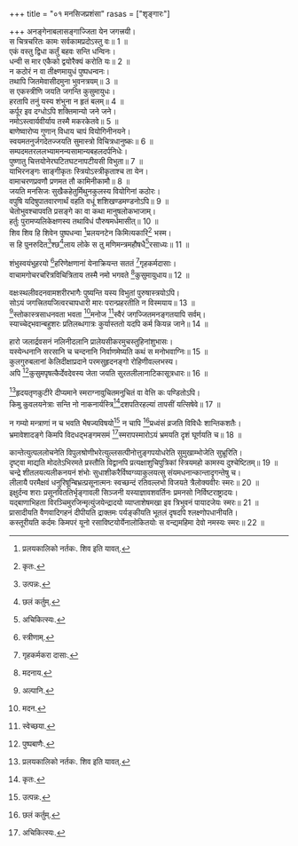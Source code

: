 +++
title = "०१ मनसिजप्रशंसा"
rasas = ["शृङ्गारः"]

+++
अनङ्गेनाबलासङ्गाज्जिता येन जगत्त्रयी।  
स चित्रचरितः कामः सर्वकामप्रदोऽस्तु वः॥ 1 ॥  
एकं वस्तु द्विधा कर्तुं बहवः सन्ति धन्विनः।  
धन्वी स मार एकैको द्वयोरैक्यं करोति यः॥ 2 ॥  
न कठोरं न वा तीक्ष्णमायुधं पुष्पधन्वनः।  
तथापि जितमेवासीदमुना भुवनत्रयम्॥ 3 ॥  
स एकस्त्रीणि जयति जगन्ति कुसुमायुधः।  
हरतापि तनुं यस्य शंभुना न हृतं बलम्॥ 4 ॥  
कर्पूर इव दग्धोऽपि शक्तिमान्यो जने जने।  
नमोऽस्त्वार्यवीर्याय तस्मै मकरकेतवे॥ 5 ॥  
बाणेष्वारोप्य गुणान् विधाय चापं वियोगिनीनयने।  
स्वयमतनुर्जगदेतज्जयति सुमास्त्रो विचित्रधानुष्कः॥ 6 ॥  
सम्पदमतरललभ्यामनन्यसामान्यबहलदर्पनिधेः।  
पुष्णातु चित्तयोनेरघटितघटनापटीयसी विभुता॥ 7 ॥  
याभिरनङ्गः साङ्गीकृतः स्त्रियोऽस्त्रीकृताश्च ता येन।  
वामाचरणप्रवणौ प्रणमत तौ कामिनीकामौ॥ 8 ॥  
जयति मनसिजः सुखैकहेतुर्मिथुनकुलस्य वियोगिनां कठोरः।  
वपुषि यदिषुपातवारणार्थं वहति वधूं शशिखण्डमण्डनोऽपि॥ 9 ॥  
चेतोभुवश्चापवति प्रसङ्गे का वा कथा मानुषलोकभाजाम्।  
हर्तुः पुरामप्यलिकेक्षणस्य तथाविधं पौरुषमर्धमासीत्॥ 10 ॥  
शिव शिव हि शिवेन पुष्पधन्वा [^2]प्रलयनटेन किमित्यकारि[^3] भस्म।  
स हि पुनरुदित[^4]श्छ[^5]लाय लोके स तु मणिमन्त्रमहौषधै[^6]रसाध्यः॥ 11 ॥  


[^2]: प्रलयकालिको नर्तकः. शिव इति यावत्.


[^3]: कृतः.


[^4]: उत्पन्नः.


[^5]: छलं कर्तुम्.


[^6]: अचिकित्स्यः.
 
शंभुस्वयंभुहरयो [^7]हरिणेक्षणानां येनाक्रियन्त सततं [^8]गृहकर्मदासाः।  
वाचामगोचरचरित्रविचित्रिताय तस्मै नमो भगवते [^9]कुसुमायुधाय॥ 12 ॥  


[^7]: स्त्रीणाम्.


[^8]: गृहकर्मकरा दासाः.


[^9]: मदनाय.
 
वक्षःस्थलीवदनवामशरीरभागैः पुष्यन्ति यस्य विभुतां पुरुषास्त्रयोऽपि।  
सोऽयं जगत्त्रितयजित्वरचापधारी मारः परान्प्रहरतीति न विस्मयाय॥ 13 ॥  
[^10]स्तोकास्त्रसाधनवता भवता [^11]मनोज [^12]स्वैरं जगज्जितमनङ्गतयापि सर्वम्।  
स्याच्चेद्भवान्बहुशरः प्रतिलब्धगात्रः कुर्यास्ततो यदपि कर्म कियन्न जाने॥ 14 ॥  


[^10]: अल्पानि.


[^11]: मदन.


[^12]: स्वेच्छया.
 
हारो जलार्द्रवसनं नलिनीदलानि प्रालेयसीकरमुचस्तुहिनांशुभासः।  
यस्येन्धनानि सरसानि च चन्दनानि निर्वाणमेष्यति कथं स मनोभवाग्निः॥ 15 ॥  
कुलगुरुबलानां केलिदीक्षाप्रदाने परमसुहृदनङ्गो रोहिणीवल्लभस्य।  
अपि [^1]कुसुमपृषत्कैर्देवदेवस्य जेता जयति सुरतलीलानाटिकासूत्रधारः॥ 16 ॥  


[^1]: पुष्पबाणैः.
 
[^2]हृदयतृणकुटीरे दीप्यमाने स्मराग्नावुचितमनुचितं वा वेत्ति कः पण्डितोऽपि।  
किमु कुवलयनेत्राः सन्ति नो नाकनार्यस्त्रि[^3]दशपतिरहल्यां तापसीं यत्सिषेवे॥ 17 ॥  


[^2]: हृदयमेव तृणगृहम्.


[^3]: इन्द्रः.
 
न गम्यो मन्त्राणां न च भवति भैषज्यविषयो[^4] न चापि [^5]प्रध्वंसं व्रजति विविधैः शान्तिकशतैः।  
भ्रमावेशादङ्गे किमपि विदधद्भङ्गमसमं [^6]स्मरापस्मारोऽयं भ्रमयति दृशं घूर्णयति च॥ 18 ॥  


[^4]: औषधोपायसाध्यः.


[^5]: नाशम्.


[^6]: रोगविशेषः.
 
कान्तेत्युत्पललोचनेति विपुलश्रोणीभरेत्युल्लसत्पीनोत्तुङ्गपयोधरेति सुमुखाम्भोजेति सुभ्रूरिति।  
दृष्ट्वा माद्यति मोदतेऽभिरमते प्रस्तौति विद्वानपि प्रत्यक्षाशुचिपुत्रिकां स्त्रियमहो कामस्य दुश्चेष्टितम्॥ 19 ॥  
चन्द्रे शीतलयत्यलीकनयनं शंभोः सुधाशीकरैर्विष्वग्व्याकुलयत्सु संयमधनान्कान्तादृगन्तेषु च।  
लीलायै परमैक्षवं धनुरिषून्बिभ्रत्प्रसूनात्मनः स्वच्छन्दं रतिवल्लभो विजयते त्रैलोक्यवीरः स्मरः॥ 20 ॥  
इक्षुर्दन्व शराः प्रसूनविततिर्भृङ्गावली सिञ्जनी यस्याज्ञावशवर्तिनः प्रमनसो निर्विष्टराष्ट्रादयः।  
यद्बाणाभिहता विरञ्चिमुरजिन्मृत्युंजयेन्द्रादयो व्याप्ताशेषमखा इव त्रिभुवनं पायादजेयः स्मरः॥ 21 ॥  
प्रासादीयति वैणवादिगहनं दीपीयति द्राक्तमः पर्यङ्कीयति भूतलं दृषदपि श्लक्ष्णोपधानीयति।  
कस्तूरीयति कर्दमः किमपरं यूनो रसाविष्टयोर्येनालोकितयोः स वन्द्यमहिमा देवो नमस्यः स्मरः॥ 22 ॥  

